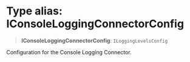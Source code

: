 # Type alias: IConsoleLoggingConnectorConfig

> **IConsoleLoggingConnectorConfig**: `ILoggingLevelsConfig`

Configuration for the Console Logging Connector.
